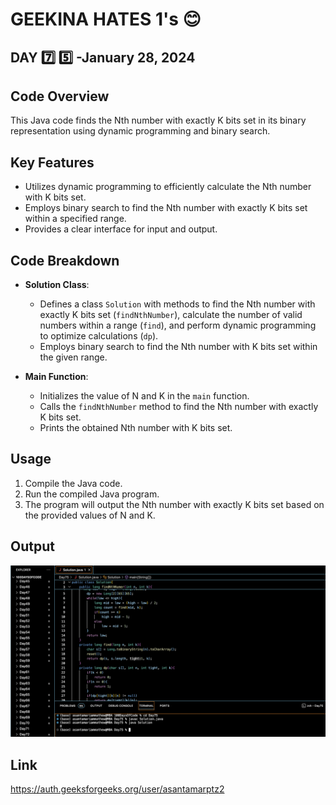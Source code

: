 # GEEKINA HATES 1's :blush:
## DAY :seven: :five: -January 28, 2024


## Code Overview

This Java code finds the Nth number with exactly K bits set in its binary representation using dynamic programming and binary search.

## Key Features

- Utilizes dynamic programming to efficiently calculate the Nth number with K bits set.
- Employs binary search to find the Nth number with exactly K bits set within a specified range.
- Provides a clear interface for input and output.

## Code Breakdown

- **Solution Class**: 
  - Defines a class `Solution` with methods to find the Nth number with exactly K bits set (`findNthNumber`), calculate the number of valid numbers within a range (`find`), and perform dynamic programming to optimize calculations (`dp`).
  - Employs binary search to find the Nth number with K bits set within the given range.

- **Main Function**:
  - Initializes the value of N and K in the `main` function.
  - Calls the `findNthNumber` method to find the Nth number with exactly K bits set.
  - Prints the obtained Nth number with K bits set.

## Usage

1. Compile the Java code.
2. Run the compiled Java program.
3. The program will output the Nth number with exactly K bits set based on the provided values of N and K.

## Output

![Reference Image](s75.png)

## Link
<https://auth.geeksforgeeks.org/user/asantamarptz2>

